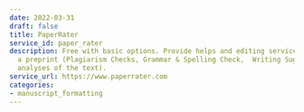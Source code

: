 ```yaml
---
date: 2022-03-31
draft: false
title: PaperRater
service_id: paper_rater
description: Free with basic options. Provide helps and editing services while writing
  a preprint (Plagiarism Checks, Grammar & Spelling Check,  Writing Suggestions, quantitative
  analyses of the text).
service_url: https://www.paperrater.com
categories:
- manuscript_formatting
---
```



